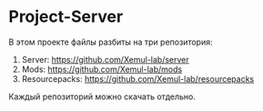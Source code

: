 # Project-Server

В этом проекте файлы разбиты на три репозитория:
1. Server: https://github.com/Xemul-lab/server
2. Mods: https://github.com/Xemul-lab/mods
3. Resourcepacks: https://github.com/Xemul-lab/resourcepacks

Каждый репозиторий можно скачать отдельно.
